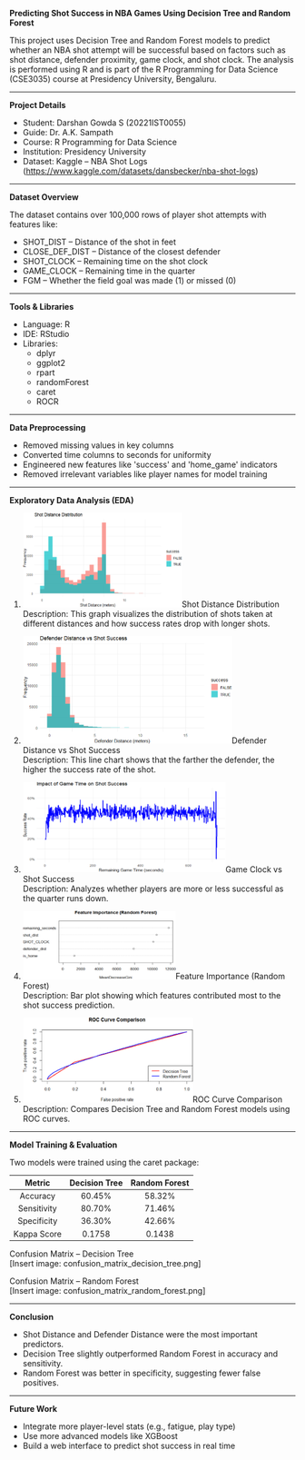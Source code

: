 ﻿**Predicting Shot Success in NBA Games Using Decision Tree and Random Forest**

This project uses Decision Tree and Random Forest models to predict whether an NBA shot attempt will be successful based on factors such as shot distance, defender proximity, game clock, and shot clock. The analysis is performed using R and is part of the R Programming for Data Science (CSE3035) course at Presidency University, Bengaluru.

-----
**Project Details**

- Student: Darshan Gowda S (20221IST0055)
- Guide: Dr. A.K. Sampath
- Course: R Programming for Data Science
- Institution: Presidency University
- Dataset: Kaggle – NBA Shot Logs (<https://www.kaggle.com/datasets/dansbecker/nba-shot-logs>)
-----
**Dataset Overview**

The dataset contains over 100,000 rows of player shot attempts with features like:

- SHOT\_DIST – Distance of the shot in feet
- CLOSE\_DEF\_DIST – Distance of the closest defender
- SHOT\_CLOCK – Remaining time on the shot clock
- GAME\_CLOCK – Remaining time in the quarter
- FGM – Whether the field goal was made (1) or missed (0)
-----
**Tools & Libraries**

- Language: R
- IDE: RStudio
- Libraries:
  - dplyr
  - ggplot2
  - rpart
  - randomForest
  - caret
  - ROCR
-----
**Data Preprocessing**

- Removed missing values in key columns
- Converted time columns to seconds for uniformity
- Engineered new features like 'success' and 'home\_game' indicators
- Removed irrelevant variables like player names for model training
-----


**Exploratory Data Analysis (EDA)**

1. ![](images/Aspose.Words.675c289e-91cf-43e3-8c3d-40200a8ad260.001.png)Shot Distance Distribution\
   Description: This graph visualizes the distribution of shots taken at different distances and how success rates drop with longer shots.




1. ![](images/Aspose.Words.675c289e-91cf-43e3-8c3d-40200a8ad260.002.png)Defender Distance vs Shot Success\
   Description: This line chart shows that the farther the defender, the higher the success rate of the shot.








1. ![](images/Aspose.Words.675c289e-91cf-43e3-8c3d-40200a8ad260.003.png)Game Clock vs Shot Success\
   Description: Analyzes whether players are more or less successful as the quarter runs down.





1. ![](images/Aspose.Words.675c289e-91cf-43e3-8c3d-40200a8ad260.004.png)Feature Importance (Random Forest)\
   Description: Bar plot showing which features contributed most to the shot success prediction.
1. ![](images/Aspose.Words.675c289e-91cf-43e3-8c3d-40200a8ad260.005.png)ROC Curve Comparison\
   Description: Compares Decision Tree and Random Forest models using ROC curves.



-----
**Model Training & Evaluation**

Two models were trained using the caret package:

|**Metric**|**Decision Tree**|**Random Forest**|
| :-: | :-: | :-: |
|Accuracy|60\.45%|58\.32%|
|Sensitivity|80\.70%|71\.46%|
|Specificity|36\.30%|42\.66%|
|Kappa Score|0\.1758|0\.1438|

Confusion Matrix – Decision Tree\
[Insert image: confusion\_matrix\_decision\_tree.png]

Confusion Matrix – Random Forest\
[Insert image: confusion\_matrix\_random\_forest.png]

-----
**Conclusion**

- Shot Distance and Defender Distance were the most important predictors.
- Decision Tree slightly outperformed Random Forest in accuracy and sensitivity.
- Random Forest was better in specificity, suggesting fewer false positives.
-----
**Future Work**

- Integrate more player-level stats (e.g., fatigue, play type)
- Use more advanced models like XGBoost
- Build a web interface to predict shot success in real time


